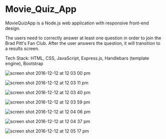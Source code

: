 # Movie_Quiz_App

MovieQuizApp is a Node.js web application with responsive front-end design. 

The users need to correctly answer at least one question in order to join the Brad Pitt's Fan Club.
After the user answers the question, it will transition to a results screen. 

Tech Stack: HTML, CSS, JavaScript, Express.js, Handlebars (template engine), Bootstrap


![screen shot 2016-12-12 at 12 03 00 pm](https://cloud.githubusercontent.com/assets/17756792/21108544/7e174136-c063-11e6-8ba9-19f616acdb6b.png)

![screen shot 2016-12-12 at 12 03 11 pm](https://cloud.githubusercontent.com/assets/17756792/21108904/d0a9348a-c064-11e6-837e-36fe52533597.png)

![screen shot 2016-12-12 at 12 03 40 pm](https://cloud.githubusercontent.com/assets/17756792/21108917/e1a7bbda-c064-11e6-8e6f-df0e03f6318f.png)

![screen shot 2016-12-12 at 12 03 59 pm](https://cloud.githubusercontent.com/assets/17756792/21108935/eef5adec-c064-11e6-913b-b075e6da5656.png)

![screen shot 2016-12-12 at 12 04 06 pm](https://cloud.githubusercontent.com/assets/17756792/21108947/ff23e83c-c064-11e6-9c10-cb4d478fb7e5.png)

![screen shot 2016-12-12 at 12 04 37 pm](https://cloud.githubusercontent.com/assets/17756792/21108970/12e7c622-c065-11e6-8fc7-24299f3eef28.png)

![screen shot 2016-12-12 at 12 05 17 pm](https://cloud.githubusercontent.com/assets/17756792/21108983/1d6a557e-c065-11e6-88a1-07da32b80310.png)
